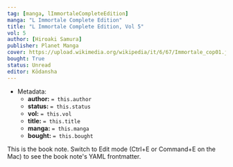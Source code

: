 ```yaml
---
tag: [manga, lImmortaleCompleteEdition]
manga: "L Immortale Complete Edition"
title: "L Immortale Complete Edition, Vol 5"
vol: 5
author: [Hiroaki Samura]
publisher: Planet Manga
cover: https://upload.wikimedia.org/wikipedia/it/6/67/Immortale_cop01.jpg
bought: True
status: Unread
editor: Kōdansha
---
```



- Metadata:
	- **author:** `= this.author`
	- **status:** `= this.status`
	- **vol:** `= this.vol`
	- **title:** `= this.title`
	- **manga:** `= this.manga`
	- **bought:** `= this.bought`

This is the book note. Switch to Edit mode (Ctrl+E or Command+E on the Mac) to see the book note's YAML frontmatter.